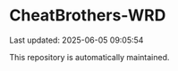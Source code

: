 # CheatBrothers-WRD

Last updated: 2025-06-05 09:05:54

This repository is automatically maintained.
